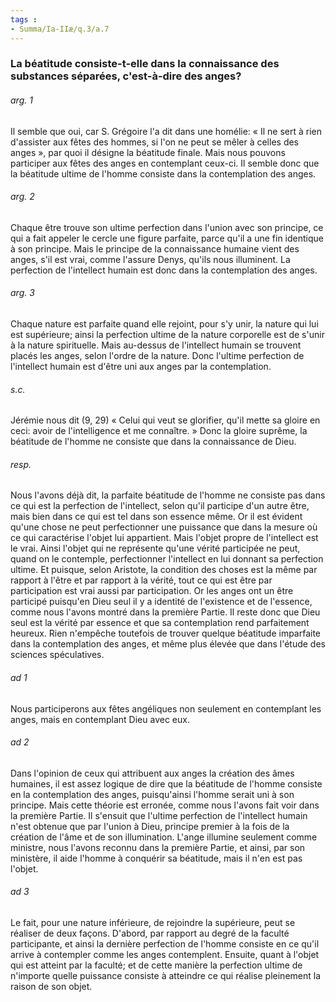 ```yaml
---
tags : 
- Summa/Ia-IIæ/q.3/a.7
---
```


### La béatitude consiste-t-elle dans la connaissance des substances séparées, c'est-à-dire des anges?

###### arg. 1
Il semble que oui, car S. Grégoire l'a dit dans une homélie: « Il ne sert à rien d'assister aux fêtes des hommes, si l'on ne peut se mêler à celles des anges », par quoi il désigne la béatitude finale. Mais nous pouvons participer aux fêtes des anges en contemplant ceux-ci. Il semble donc que la béatitude ultime de l'homme consiste dans la contemplation des anges. 

###### arg. 2
Chaque être trouve son ultime perfection dans l'union avec son principe, ce qui a fait appeler le cercle une figure parfaite, parce qu'il a une fin identique à son principe. Mais le principe de la connaissance humaine vient des anges, s'il est vrai, comme l'assure Denys, qu'ils nous illuminent. La perfection de l'intellect humain est donc dans la contemplation des anges. 

###### arg. 3
Chaque nature est parfaite quand elle rejoint, pour s'y unir, la nature qui lui est supérieure; ainsi la perfection ultime de la nature corporelle est de s'unir à la nature spirituelle. Mais au-dessus de l'intellect humain se trouvent placés les anges, selon l'ordre de la nature. Donc l'ultime perfection de l'intellect humain est d'être uni aux anges par la contemplation. 

###### s.c.
Jérémie nous dit (9, 29) « Celui qui veut se glorifier, qu'il mette sa gloire en ceci: avoir de l'intelligence et me connaître. » Donc la gloire suprême, la béatitude de l'homme ne consiste que dans la connaissance de Dieu. 

###### resp.
Nous l'avons déjà dit, la parfaite béatitude de l'homme ne consiste pas dans ce qui est la perfection de l'intellect, selon qu'il participe d'un autre être, mais bien dans ce qui est tel dans son essence même. Or il est évident qu'une chose ne peut perfectionner une puissance que dans la mesure où ce qui caractérise l'objet lui appartient. Mais l'objet propre de l'intellect est le vrai. Ainsi l'objet qui ne représente qu'une vérité participée ne peut, quand on le contemple, perfectionner l'intellect en lui donnant sa perfection ultime. Et puisque, selon Aristote, la condition des choses est la même par rapport à l'être et par rapport à la vérité, tout ce qui est être par participation est vrai aussi par participation. Or les anges ont un être participé puisqu'en Dieu seul il y a identité de l'existence et de l'essence, comme nous l'avons montré dans la première Partie. Il reste donc que Dieu seul est la vérité par essence et que sa contemplation rend parfaitement heureux. Rien n'empêche toutefois de trouver quelque béatitude imparfaite dans la contemplation des anges, et même plus élevée que dans l'étude des sciences spéculatives. 

###### ad 1
Nous participerons aux fêtes angéliques non seulement en contemplant les anges, mais en contemplant Dieu avec eux. 

###### ad 2
Dans l'opinion de ceux qui attribuent aux anges la création des âmes humaines, il est assez logique de dire que la béatitude de l'homme consiste en la contemplation des anges, puisqu'ainsi l'homme serait uni à son principe. Mais cette théorie est erronée, comme nous l'avons fait voir dans la première Partie. Il s'ensuit que l'ultime perfection de l'intellect humain n'est obtenue que par l'union à Dieu, principe premier à la fois de la création de l'âme et de son illumination. L'ange illumine seulement comme ministre, nous l'avons reconnu dans la première Partie, et ainsi, par son ministère, il aide l'homme à conquérir sa béatitude, mais il n'en est pas l'objet. 

###### ad 3
Le fait, pour une nature inférieure, de rejoindre la supérieure, peut se réaliser de deux façons. D'abord, par rapport au degré de la faculté participante, et ainsi la dernière perfection de l'homme consiste en ce qu'il arrive à contempler comme les anges contemplent. Ensuite, quant à l'objet qui est atteint par la faculté; et de cette manière la perfection ultime de n'importe quelle puissance consiste à atteindre ce qui réalise pleinement la raison de son objet. 

